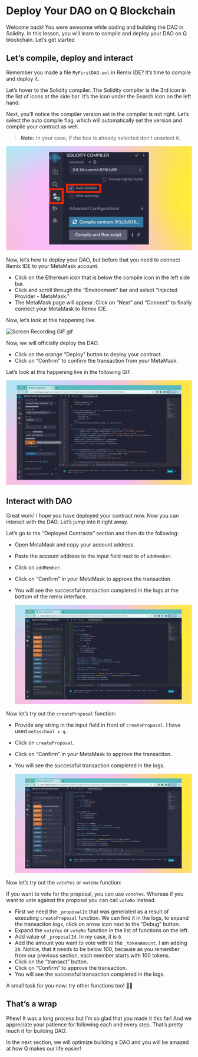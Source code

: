 # Deploy Your DAO on Q Blockchain

Welcome back! You were awesome while coding and building the DAO in Solidity. In this lesson, you will learn to compile and deploy your DAO on Q blockchain. Let’s get started

## Let’s compile, deploy and interact

Remember you made a file `MyFirstDAO.sol` in Remix IDE? It’s time to compile and deploy it.

Let’s hover to the Solidity compiler. The Solidity compiler is the 3rd icon in the list of icons at the side bar. It’s the icon under the Search icon on the left hand. 

Next, you’ll notice the compiler version set in the compiler is not right. Let’s select the auto compile flag, which will automatically set the version and compile your contract as well.

> **Note:** In your case, if the box is already selected don’t unselect it.
> 

![Frame 3560339 (5).jpg](https://raw.githubusercontent.com/0xmetaschool/Learning-Projects/main/assests_for_all/assests_for_q/q-update/2.%20Creating%20and%20Deploying%20a%20Gamer%20DAO/4.%20Deploy%20Your%20DAO%20on%20Q%20Blockchain/1.webp)

Now, let’s how to deploy your DAO, but before that you need to connect Remix IDE to your MetaMask account.

- Click on the Ethereum icon that is below the compile icon in the left side bar.
- Click and scroll through the “Environment” bar and select “Injected Provider - MetaMask.”
- The MetaMask page will appear. Click on “Next” and “Connect” to finally connect your MetaMask to Remix IDE.

Now, let’s look at this happening live.

![Screen Recording GIF.gif](https://github.com/0xmetaschool/Learning-Projects/blob/main/assests_for_all/assests_for_q/q-update/2.%20Creating%20and%20Deploying%20a%20Gamer%20DAO/4.%20Deploy%20Your%20DAO%20on%20Q%20Blockchain/2.webp?raw=true)

Now, we will officially deploy the DAO.

- Click on the orange “Deploy” button to deploy your contract.
- Click on “Confirm” to confirm the transaction from your MetaMask.

Let’s look at this happening live in the following GIF.


![Frame 3560364 (6).gif](https://github.com/0xmetaschool/Learning-Projects/blob/main/assests_for_all/assests_for_q/q-update/2.%20Creating%20and%20Deploying%20a%20Gamer%20DAO/4.%20Deploy%20Your%20DAO%20on%20Q%20Blockchain/3.webp?raw=true)

## Interact with DAO

Great work! I hope you have deployed your contract now. Now you can interact with the DAO. Let’s jump into it right away.

Let’s go to the “Deployed Contracts” section and then do the following:

- Open MetaMask and copy your account address.
- Paste the account address to the input field next to of `addMember`.
- Click on `addMember`.
- Click on “Confirm” in your MetaMask to approve the transaction.
- You will see the successful transaction completed in the logs at the bottom of the remix interface.
    
    ![Frame 3560364 (7).gif](https://github.com/0xmetaschool/Learning-Projects/blob/main/assests_for_all/assests_for_q/q-update/2.%20Creating%20and%20Deploying%20a%20Gamer%20DAO/4.%20Deploy%20Your%20DAO%20on%20Q%20Blockchain/4.webp?raw=true)
    

Now let’s try out the `createProposal` function:

- Provide any string in the input field in front of `createProposal`. I have used `metaschool x q`.
- Click on `createProposal`.
- Click on “Confirm” in your MetaMask to approve the transaction.
- You will see the successful transaction completed in the logs.
    
    ![Frame 3560364 (8).gif](https://github.com/0xmetaschool/Learning-Projects/blob/main/assests_for_all/assests_for_q/q-update/2.%20Creating%20and%20Deploying%20a%20Gamer%20DAO/4.%20Deploy%20Your%20DAO%20on%20Q%20Blockchain/5.webp?raw=true)
    

Now let’s try out the `voteYes` or `voteNo`  function:

If you want to vote for the proposal, you can use `voteYes`. Whereas if you want to vote against the proposal you can call `voteNo` instead.  

- First we need the `_proposalId` that was generated as a result of executing `createProposal` function. We can find it in the logs, to expand the transaction logs, click on arrow icon next to the “Debug” button.
- Expand the `voteYes` or `voteNo` function in the list of functions on the left.
- Add value of `_proposalId`. In my case, it is `0`.
- Add the amount you want to vote with to the `_tokenAmount`. I am adding `20`. Notice, that it needs to be below 100, because as you remember from our previous section, each member starts with 100 tokens.
- Click on the “transact” button.
- Click on “Confirm” to approve the transaction.
- You will see the successful transaction completed in the logs.

A small task for you now: try other functions too! 💪🏼

## That’s a wrap

Phew! It was a long process but I’m so glad that you made it this far! And we appreciate your patience for following each and every step. That’s pretty much it for building DAO.

In the next section, we will optimize building a DAO and you will be amazed at how Q makes our life easier!